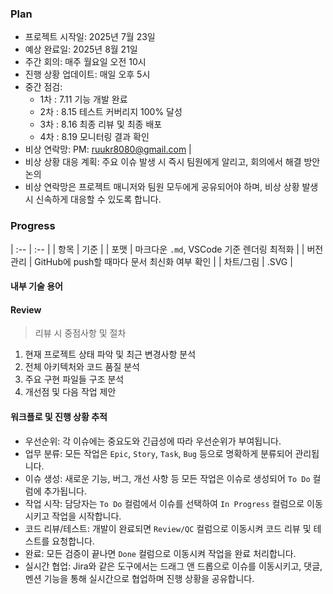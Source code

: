 ### Plan 
- 프로젝트 시작일: 2025년 7월 23일
- 예상 완료일: 2025년 8월 21일
- 주간 회의: 매주 월요일 오전 10시
- 진행 상황 업데이트: 매일 오후 5시
- 중간 점검:
  - 1차 : 7.11 기능 개발 완료
  - 2차 : 8.15 테스트 커버리지 100% 달성
  - 3차 : 8.16 최종 리뷰 및 최종 배포 
  - 4차 : 8.19 모니터링 결과 확인
- 비상 연락망: PM: ruukr8080@gmail.com | 
- 비상 상황 대응 계획: 주요 이슈 발생 시 즉시 팀원에게 알리고, 회의에서 해결 방안 논의
- 비상 연락망은 프로젝트 매니저와 팀원 모두에게 공유되어야 하며, 비상 상황 발생 시 신속하게 대응할 수 있도록 합니다.

### Progress
| :-- | :-- |
| 항목 | 기준 |
| 포맷 | 마크다운 `.md`, VSCode 기준 렌더링 최적화 |
| 버전 관리 | GitHub에 push할 때마다 문서 최신화 여부 확인 |
| 차트/그림 | .SVG |

#### 내부 기술 용어


#### Review
> 리뷰 시 중점사항 및 절차
1. 현재 프로젝트 상태 파악 및 최근 변경사항 분석
2. 전체 아키텍처와 코드 품질 분석
3. 주요 구현 파일들 구조 분석
4. 개선점 및 다음 작업 제안
 
#### 워크플로 및 진행 상황 추적

- 우선순위: 각 이슈에는 중요도와 긴급성에 따라 우선순위가 부여됩니다.
- 업무 분류: 모든 작업은 `Epic`, `Story`, `Task`, `Bug` 등으로 명확하게 분류되어 관리됩니다. 
- 이슈 생성: 새로운 기능, 버그, 개선 사항 등 모든 작업은 이슈로 생성되어 `To Do` 컬럼에 추가됩니다.
- 작업 시작: 담당자는 `To Do` 컬럼에서 이슈를 선택하여 `In Progress` 컬럼으로 이동시키고 작업을 시작합니다.
- 코드 리뷰/테스트: 개발이 완료되면 `Review/QC` 컬럼으로 이동시켜 코드 리뷰 및 테스트를 요청합니다.
- 완료: 모든 검증이 끝나면 `Done` 컬럼으로 이동시켜 작업을 완료 처리합니다.
- 실시간 협업: Jira와 같은 도구에서는 드래그 앤 드롭으로 이슈를 이동시키고, 댓글, 멘션 기능을 통해 실시간으로 협업하며 진행 상황을 공유합니다.
